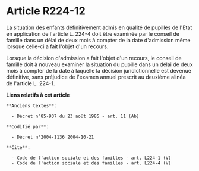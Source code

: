# Article R224-12

La situation des enfants définitivement admis en qualité de pupilles de l'Etat en application de l'article L. 224-4 doit être
examinée par le conseil de famille dans un délai de deux mois à compter de la date d'admission même lorsque celle-ci a fait
l'objet d'un recours. 

Lorsque la décision d'admission a fait l'objet d'un recours, le conseil de famille doit à nouveau examiner la situation du
pupille dans un délai de deux mois à compter de la date à laquelle la décision juridictionnelle est devenue définitive, sans
préjudice de l'examen annuel prescrit au deuxième alinéa de l'article L. 224-1.

**Liens relatifs à cet article**

	**Anciens textes**:

	  - Décret n°85-937 du 23 août 1985 - art. 11 (Ab)

	**Codifié par**:

	  - Décret n°2004-1136 2004-10-21

	**Cite**:

	  - Code de l'action sociale et des familles - art. L224-1 (V)
	  - Code de l'action sociale et des familles - art. L224-4 (V)
